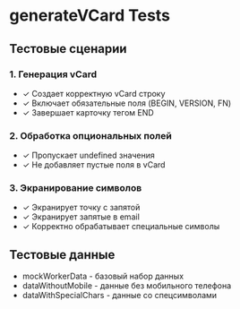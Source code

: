 # generateVCard Tests

## Тестовые сценарии

### 1. Генерация vCard
- ✓ Создает корректную vCard строку
- ✓ Включает обязательные поля (BEGIN, VERSION, FN)
- ✓ Завершает карточку тегом END

### 2. Обработка опциональных полей
- ✓ Пропускает undefined значения
- ✓ Не добавляет пустые поля в vCard

### 3. Экранирование символов
- ✓ Экранирует точку с запятой
- ✓ Экранирует запятые в email
- ✓ Корректно обрабатывает специальные символы

## Тестовые данные
- mockWorkerData - базовый набор данных
- dataWithoutMobile - данные без мобильного телефона
- dataWithSpecialChars - данные со спецсимволами 